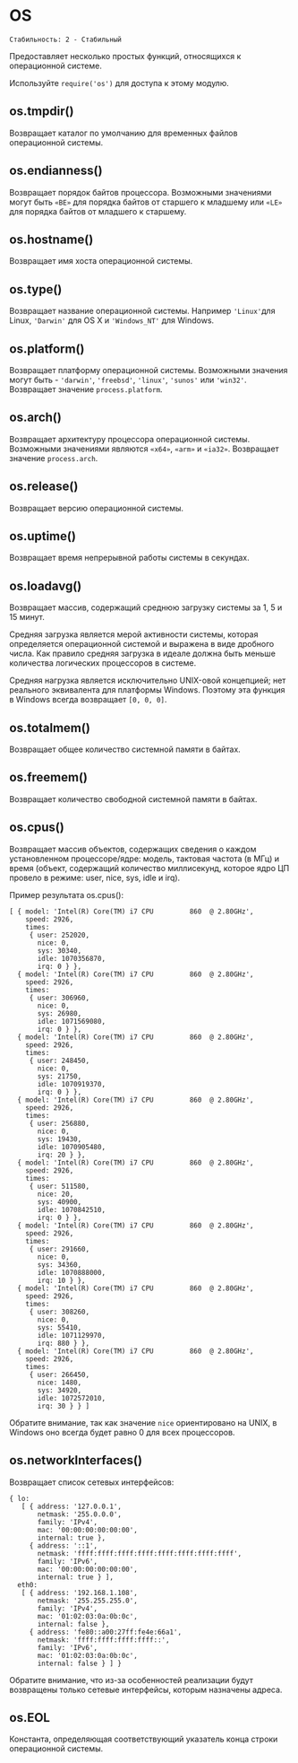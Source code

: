 # OS

    Стабильность: 2 - Стабильный
    

Предоставляет несколько простых функций, относящихся к операционной системе.

Используйте `require('os')` для доступа к этому модулю.

## os.tmpdir()

Возвращает каталог по умолчанию для временных файлов операционной системы.

## os.endianness()

Возвращает порядок байтов процессора. Возможными значениями могут быть `«BE»` для порядка байтов от старшего к младшему или `«LE»` для порядка байтов от младшего к старшему.

## os.hostname()

Возвращает имя хоста операционной системы.

## os.type()

Возвращает название операционной системы. Например `'Linux'`для Linux, `'Darwin'` для OS X и `'Windows_NT'` для Windows.

## os.platform()

Возвращает платформу операционной системы. Возможными значения могут быть - `'darwin'`, `'freebsd'`, `'linux'`, `'sunos'` или `'win32'`. Возвращает значение `process.platform`.

## os.arch()

Возвращает архитектуру процессора операционной системы. Возможными значениями являются `«x64»`, `«arm»` и `«ia32»`. Возвращает значение `process.arch`.

## os.release()

Возвращает версию операционной системы.

## os.uptime()

Возвращает время непрерывной работы системы в секундах.

## os.loadavg()

Возвращает массив, содержащий среднюю загрузку системы за 1, 5 и 15 минут.

Средняя загрузка является мерой активности системы, которая определяется операционной системой и выражена в виде дробного числа. Как правило средняя загрузка в идеале должна быть меньше количества логических процессоров в системе.

Средняя нагрузка является исключительно UNIX-овой концепцией; нет реального эквивалента для платформы Windows. Поэтому эта функция в Windows всегда возвращает `[0, 0, 0]`.

## os.totalmem()

Возвращает общее количество системной памяти в байтах.

## os.freemem()

Возвращает количество свободной системной памяти в байтах.

## os.cpus()

Возвращает массив объектов, содержащих сведения о каждом установленном процессорe/ядрe: модель, тактовая частота (в МГц) и время (объект, содержащий количество миллисекунд, которое ядро ЦП провело в режиме: user, nice, sys, idle и irq).

Пример результата os.cpus():

    [ { model: 'Intel(R) Core(TM) i7 CPU         860  @ 2.80GHz',
        speed: 2926,
        times:
         { user: 252020,
           nice: 0,
           sys: 30340,
           idle: 1070356870,
           irq: 0 } },
      { model: 'Intel(R) Core(TM) i7 CPU         860  @ 2.80GHz',
        speed: 2926,
        times:
         { user: 306960,
           nice: 0,
           sys: 26980,
           idle: 1071569080,
           irq: 0 } },
      { model: 'Intel(R) Core(TM) i7 CPU         860  @ 2.80GHz',
        speed: 2926,
        times:
         { user: 248450,
           nice: 0,
           sys: 21750,
           idle: 1070919370,
           irq: 0 } },
      { model: 'Intel(R) Core(TM) i7 CPU         860  @ 2.80GHz',
        speed: 2926,
        times:
         { user: 256880,
           nice: 0,
           sys: 19430,
           idle: 1070905480,
           irq: 20 } },
      { model: 'Intel(R) Core(TM) i7 CPU         860  @ 2.80GHz',
        speed: 2926,
        times:
         { user: 511580,
           nice: 20,
           sys: 40900,
           idle: 1070842510,
           irq: 0 } },
      { model: 'Intel(R) Core(TM) i7 CPU         860  @ 2.80GHz',
        speed: 2926,
        times:
         { user: 291660,
           nice: 0,
           sys: 34360,
           idle: 1070888000,
           irq: 10 } },
      { model: 'Intel(R) Core(TM) i7 CPU         860  @ 2.80GHz',
        speed: 2926,
        times:
         { user: 308260,
           nice: 0,
           sys: 55410,
           idle: 1071129970,
           irq: 880 } },
      { model: 'Intel(R) Core(TM) i7 CPU         860  @ 2.80GHz',
        speed: 2926,
        times:
         { user: 266450,
           nice: 1480,
           sys: 34920,
           idle: 1072572010,
           irq: 30 } } ]
    
Обратите внимание, так как значение `nice` ориентировано на UNIX, в Windows оно всегда будет равно 0 для всех процессоров.
    

## os.networkInterfaces()

Возвращает список сетевых интерфейсов:

    { lo:
       [ { address: '127.0.0.1',
           netmask: '255.0.0.0',
           family: 'IPv4',
           mac: '00:00:00:00:00:00',
           internal: true },
         { address: '::1',
           netmask: 'ffff:ffff:ffff:ffff:ffff:ffff:ffff:ffff',
           family: 'IPv6',
           mac: '00:00:00:00:00:00',
           internal: true } ],
      eth0:
       [ { address: '192.168.1.108',
           netmask: '255.255.255.0',
           family: 'IPv4',
           mac: '01:02:03:0a:0b:0c',
           internal: false },
         { address: 'fe80::a00:27ff:fe4e:66a1',
           netmask: 'ffff:ffff:ffff:ffff::',
           family: 'IPv6',
           mac: '01:02:03:0a:0b:0c',
           internal: false } ] }

Обратите внимание, что из-за особенностей реализации будут возвращены только сетевые интерфейсы, которым назначены адреса.

## os.EOL

Константа, определяющая соответствующий указатель конца строки операционной системы.